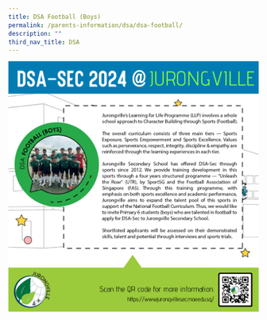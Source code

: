```yaml
---
title: DSA Football (Boys)
permalink: /parents-information/dsa/dsa-football/
description: ""
third_nav_title: DSA
---
```

![](/images/jvss_dsa2024_football.jpg)